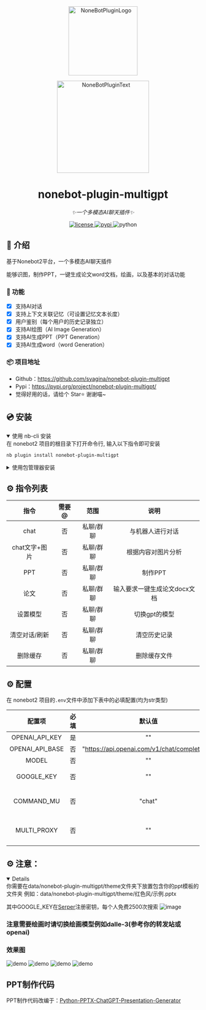 <div align="center">
  <a href="https://v2.nonebot.dev/store"><img src="https://source.cclmsy.cc/Images/nbp_Sparkapi/nbp_logo.png" width="180" height="180" alt="NoneBotPluginLogo"></a>
  <br>
  <p><img src="https://source.cclmsy.cc/Images/nbp_Sparkapi/NoneBotPlugin.svg" width="240" alt="NoneBotPluginText"></p>
</div>

<div align="center">

# nonebot-plugin-multigpt

_✨一个多模态AI聊天插件✨_

<a href="./LICENSE">
    <img src="https://img.shields.io/github/license/syagina/nonebot-plugin-multigpt.svg" alt="license">
</a>
<a href="https://pypi.python.org/pypi/nonebot-plugin-sparkapi">
    <img src="https://img.shields.io/pypi/v/nonebot-plugin-multigpt.svg" alt="pypi">
</a>
<img src="https://img.shields.io/badge/python-3.8+-blue.svg" alt="python">

</div>

## 📖 介绍

基于Nonebot2平台，一个多模态AI聊天插件

能够识图，制作PPT，一键生成论文word文档，绘画，以及基本的对话功能

### 💬 功能
- [x] 支持AI对话
- [x] 支持上下文关联记忆（可设置记忆文本长度）
- [x] 用户鉴别（每个用户的历史记录独立）
- [x] 支持AI绘图（AI Image Generation）
- [x] 支持AI生成PPT（PPT Generation）
- [x] 支持AI生成word（word Generation）

### 📦 项目地址
- Github：https://github.com/syagina/nonebot-plugin-multigpt
- Pypi：https://pypi.org/project/nonebot-plugin-multigpt/
- 觉得好用的话，请给个 Star⭐️ 谢谢喵~ 

## 💿 安装

<details open>
<summary>使用 nb-cli 安装</summary>
在 nonebot2 项目的根目录下打开命令行, 输入以下指令即可安装

    nb plugin install nonebot-plugin-multigpt

</details>

<details>
<summary>使用包管理器安装</summary>
在 nonebot2 项目的插件目录下, 打开命令行, 根据你使用的包管理器, 输入相应的安装命令

<details>
<summary>pip</summary>

    pip install nonebot-plugin-multigpt
</details>
<details>
<summary>pdm</summary>

    pdm add nonebot-plugin-multigpt
</details>
<details>
<summary>poetry</summary>

    poetry add nonebot-plugin-multigpt
</details>
<details>
<summary>conda</summary>

    conda install nonebot-plugin-multigpt
</details>

打开 nonebot2 项目根目录下的 `pyproject.toml` 文件, 在 `[tool.nonebot]` 部分追加写入

    plugins = ["nonebot_plugin_multigpt"]

</details>

## ⚙️ 指令列表


| 指令 | 需要@ | 范围 | 说明 |
|:-----:|:----:|:----:|:----:|
| chat | 否 | 私聊/群聊 | 与机器人进行对话 |
| chat文字+图片 | 否 | 私聊/群聊 | 根据内容对图片分析 |
| PPT | 否 | 私聊/群聊 | 制作PPT |
| 论文 | 否 | 私聊/群聊 | 输入要求一键生成论文docx文档 |
| 设置模型 | 否 | 私聊/群聊 | 切换gpt的模型 |
| 清空对话/刷新 | 否 | 私聊/群聊 | 清空历史记录 |
| 删除缓存 | 否 | 私聊/群聊 | 删除缓存文件 |


## ⚙️ 配置

在 nonebot2 项目的`.env`文件中添加下表中的必填配置(均为str类型)

| 配置项 | 必填 | 默认值 | 说明 |
|:-----:|:----:|:----:|:----:|
| OPENAI_API_KEY | 是 | "" | APIKey |
| OPENAI_API_BASE | 否 | "https://api.openai.com/v1/chat/completions" | 你的转发站地址 |
| MODEL | 否 | "" | 使用的模型 |
| GOOGLE_KEY | 否 | "" | "不填写不能使PPT附加图片" | 
| COMMAND_MU | 否 | "chat" | 起始命令符参考nonebot的COMMAND_START |
| MULTI_PROXY | 否 | "" | 代理地址"http://127.0.0.1:你的端口" |


##  ⚙️ 注意：
<details open>
你需要在data/nonebot-plugin-multigpt/theme文件夹下放置包含你的ppt模板的文件夹
例如：data/nonebot-plugin-multigpt/theme/红色风/示例.pptx
</details>

其中GOOGLE_KEY在[Serper](https://serper.dev/)注册密钥，每个人免费2500次搜索
![image](https://github.com/Yanyutin753/googleSearch-On-Wechat/assets/132346501/32a55333-1e5c-48fd-91fa-00f79cff04e5)



### 注意需要绘画时请切换绘画模型例如dalle-3(参考你的转发站或openai)

### 效果图
![demo](https://github.com/syagina/nonebot-plugin-multigpt/blob/main/Camera%20Roll/86BBB3B88A69B4C7C7130A7CFA68C25E.png)
![demo](https://github.com/syagina/nonebot-plugin-multigpt/blob/main/Camera%20Roll/E7294EC967D68DA403EC4AB5C00DB116.png)
![demo](https://github.com/syagina/nonebot-plugin-multigpt/blob/main/Camera%20Roll/E88CC601B4A6F79FC27CBC21328C21B3.png)
![demo](https://github.com/syagina/nonebot-plugin-multigpt/blob/main/Camera%20Roll/3226a38ad4d946b203b64be2b674d271.jpg)

## PPT制作代码

PPT制作代码改编于：[Python-PPTX-ChatGPT-Presentation-Generator](https://github.com/AmNotAGoose/Python-PPTX-ChatGPT-Presentation-Generator)
